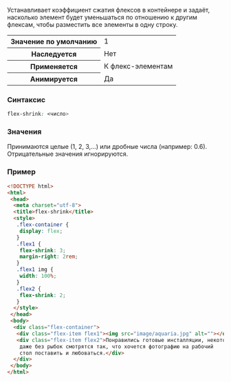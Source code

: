 Устанавливает коэффициент сжатия флексов в контейнере и задаёт, насколько элемент будет уменьшаться по отношению к другим флексам, чтобы разместить все элементы в одну строку.

<table>
	<tbody>
		<tr>
			<th>Значение по умолчанию</th>
			<td>1</td>
		</tr>
		<tr>
			<th>Наследуется</th>
			<td>Нет</td>
		</tr>
		<tr>
			<th>Применяется</th> 
			<td>К флекс-элементам</td>
		</tr>
		<tr>
			<th>Анимируется</th>
			<td>Да</td>
		</tr>
	</tbody>
</table>

### Синтаксис
```css
flex-shrink: <число>
```

### Значения
Принимаются целые (1, 2, 3,…) или дробные числа (например: 0.6). Отрицательные значения игнорируются.

### Пример
```html
<!DOCTYPE html> 
<html> 
 <head> 
  <meta charset="utf-8"> 
  <title>flex-shrink</title>
  <style>
   .flex-container {
    display: flex;
   }
   .flex1 {
    flex-shrink: 3;
    margin-right: 2rem;
   }
   .flex1 img {
    width: 100%;
   }
   .flex2 {
    flex-shrink: 2;
   }
  </style>
 </head> 
 <body> 
  <div class="flex-container">
   <div class="flex-item flex1"><img src="image/aquaria.jpg" alt=""></div>
   <div class="flex-item flex2">Понравились готовые инсталляции, некоторые 
    даже без рыбок смотрятся так, что хочется фотографию на рабочий 
    стол поставить и любоваться.</div>
  </div>
 </body> 
</html>
```
